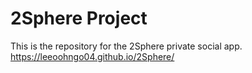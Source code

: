# 2Sphere Project
This is the repository for the 2Sphere private social app.
https://leeoohngo04.github.io/2Sphere/
